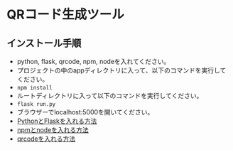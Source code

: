 # QRコード生成ツール
## インストール手順
- python, flask, qrcode, npm, nodeを入れてください。
- プロジェクトの中のappディレクトリに入って、以下のコマンドを実行してください。
- `npm install`
- ルートディレクトリに入って以下のコマンドを実行してください。
- `flask run.py`
- ブラウザーでlocalhost:5000を開いてください。
- [PythonとFlaskを入れる方法](https://qiita.com/speedstar18fct/items/28851476d741f1fe1a2f)
- [npmとnodeを入れる方法](https://qiita.com/echolimitless/items/83f8658cf855de04b9ce)
- [qrcodeを入れる方法](https://pypi.org/project/qrcode/)